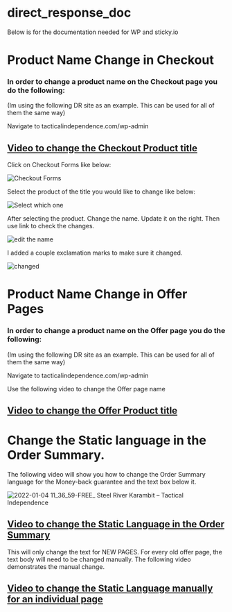 # direct_response_doc
Below is for the documentation needed for WP and sticky.io


# Product Name Change in Checkout
### In order to change a product name on the Checkout page you do the following:
(Im using the following DR site as an example. This can be used for all of them the same way)

Navigate to tacticalindependence.com/wp-admin


## [Video to change the Checkout Product title](https://drive.google.com/file/d/1g1gkfHLh5qMV1tptCrZSSVWbxKA5ip-m/view)

Click on Checkout Forms like below:

![Checkout Forms](https://user-images.githubusercontent.com/86316537/147604850-16dfadef-70d3-4fea-bd40-67e7ac81dd0d.png)

Select the product of the title you would like to change like below:

![Select which one](https://user-images.githubusercontent.com/86316537/147605577-f97a2802-9b04-49fd-b1c6-90d24f07ece6.png)

After selecting the product. Change the name. Update it on the right. Then use link to check the changes.

![edit the name](https://user-images.githubusercontent.com/86316537/147606083-7425ce31-daa1-4bd7-abd6-1df921046743.png)

I added a couple exclamation marks to make sure it changed. 

![changed](https://user-images.githubusercontent.com/86316537/147606300-c2f24f04-83ac-48d3-bdc7-19faed1458f2.png)



# Product Name Change in Offer Pages
### In order to change a product name on the Offer page you do the following:
(Im using the following DR site as an example. This can be used for all of them the same way)

Navigate to tacticalindependence.com/wp-admin

Use the following video to change the Offer page name

## [Video to change the Offer Product title](https://drive.google.com/file/d/10diAUSnJXJZynAGi7CMeTI0pHJ-jT4Rh/view)

# Change the Static language in the Order Summary.

The following video will show you how to change the Order Summary language for the Money-back guarantee and the text box below it.

![2022-01-04 11_36_59-FREE_ Steel River Karambit – Tactical Independence](https://user-images.githubusercontent.com/86316537/148094552-7d11aaec-91a4-4d50-a833-43771adf112a.png)

## [Video to change the Static Language in the Order Summary](https://drive.google.com/file/d/15gryb_GyA6wkNeH4oAekgSEQejnB2dTK/view)
This will only change the text for NEW PAGES. For every old offer page, the text body will need to be changed manually. The following video demonstrates the manual change.

## [Video to change the Static Language manually for an individual page](https://drive.google.com/file/d/1nq4LTAMiidbS4XBikxTBLtMfgkC7Peqr/view)
